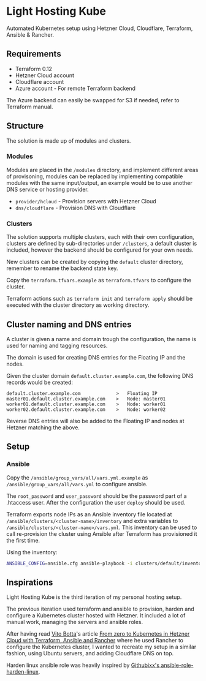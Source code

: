 # Light Hosting Kube

Automated Kubernetes setup using Hetzner Cloud, Cloudflare, Terraform, Ansible &amp; Rancher.

## Requirements

- Terraform 0.12
- Hetzner Cloud account
- Cloudflare account
- Azure account - For remote Terraform backend

The Azure backend can easily be swapped for S3 if needed, refer to Terraform manual.

## Structure

The solution is made up of modules and clusters.

### Modules

Modules are placed in the `/modules` directory, and implement different areas of provisoning, modules can be replaced by implementing compatible modules with the same input/output, an example would be to use another DNS service or hosting provider.

- `provider/hcloud` - Provision servers with Hetzner Cloud
- `dns/cloudflare` - Provision DNS with Cloudflare

### Clusters

The solution supports multiple clusters, each with their own configuration, clusters are defined by sub-directories under `/clusters`, a default cluster is included, however the backend should be configured for your own needs.

New clusters can be created by copying the `default` cluster directory, remember to rename the backend state key.

Copy the `terraform.tfvars.example` as `terraform.tfvars` to configure the cluster.

Terraform actions such as `terraform init` and `terraform apply` should be executed with the cluster directory as working directory.

## Cluster naming and DNS entries

A cluster is given a name and domain trough the configuration, the name is used for naming and tagging resources.

The domain is used for creating DNS entries for the Floating IP and the nodes.

Given the cluster domain `default.cluster.example.com`, the following DNS records would be created:

```env
default.cluster.example.com             >   Floating IP
master01.default.cluster.example.com    >   Node: master01
worker01.default.cluster.example.com    >   Node: worker01
worker02.default.cluster.example.com    >   Node: worker02
```

Reverse DNS entries will also be added to the Floating IP and nodes at Hetzner matching the above.

## Setup

### Ansible

Copy the `/ansible/group_vars/all/vars.yml.example` as `/ansible/group_vars/all/vars.yml` to configure ansible.

The `root_password` and `user_password` should be the password part of a .htaccess user. After the configuration the user `deploy` should be used.

Terraform exports node IPs as an Ansible inventory file located at `/ansible/clusters/<cluster-name>/inventory` and extra variables to `/ansible/clusters/<cluster-name>/vars.yml`. This inventory can be used to call re-provision the cluster using Ansible after Terraform has provisioned it the first time.

Using the inventory:

```bash
ANSIBLE_CONFIG=ansible.cfg ansible-playbook -i clusters/default/inventory --extra-vars "@clusters/default/vars.yml" provision.yml
```

## Inspirations

Light Hosting Kube is the third iteration of my personal hosting setup.

The previous iteration used terraform and ansible to provision, harden and configure a Kubernetes cluster hosted with Hetzner. It included a lot of manual work, managing the servers and ansible roles.

After having read [Vito Botta](https://github.com/vitobotta)'s article [From zero to Kubernetes in Hetzner Cloud with Terraform, Ansible and Rancher](https://vitobotta.com/2019/10/14/kubernetes-hetzner-cloud-terraform-ansible-rancher/) where he used Rancher to configure the Kubernetes cluster, I wanted to recreate my setup in a similar fashion, using Ubuntu servers, and adding Cloudflare DNS on top.

Harden linux ansible role was heavily inspired by [Githubixx's ansible-role-harden-linux](https://github.com/githubixx/ansible-role-harden-linux).
